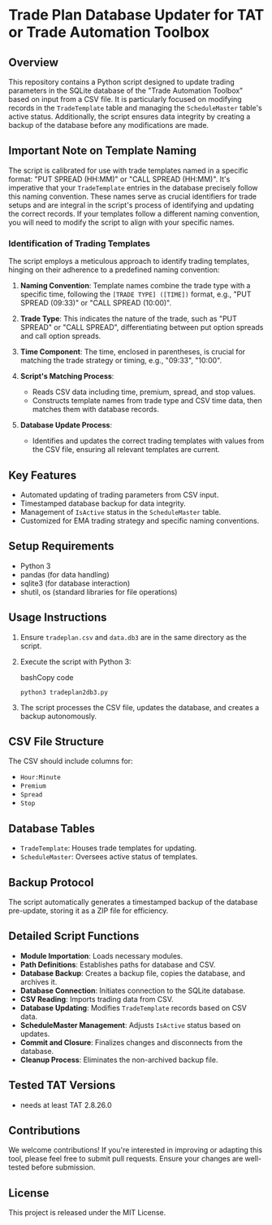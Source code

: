 
# Trade Plan Database Updater for TAT or Trade Automation Toolbox

## Overview
This repository contains a Python script designed to update trading parameters in the SQLite database of the "Trade Automation Toolbox" based on input from a CSV file. It is particularly focused on modifying records in the `TradeTemplate` table and managing the `ScheduleMaster` table's active status. Additionally, the script ensures data integrity by creating a backup of the database before any modifications are made.


## Important Note on Template Naming

The script is calibrated for use with trade templates named in a specific format: "PUT SPREAD (HH:MM)" or "CALL SPREAD (HH:MM)". It's imperative that your `TradeTemplate` entries in the database precisely follow this naming convention. These names serve as crucial identifiers for trade setups and are integral in the script's process of identifying and updating the correct records. If your templates follow a different naming convention, you will need to modify the script to align with your specific names.

### Identification of Trading Templates

The script employs a meticulous approach to identify trading templates, hinging on their adherence to a predefined naming convention:

1.  **Naming Convention**: Template names combine the trade type with a specific time, following the `[TRADE TYPE] ([TIME])` format, e.g., "PUT SPREAD (09:33)" or "CALL SPREAD (10:00)".
    
2.  **Trade Type**: This indicates the nature of the trade, such as "PUT SPREAD" or "CALL SPREAD", differentiating between put option spreads and call option spreads.
    
3.  **Time Component**: The time, enclosed in parentheses, is crucial for matching the trade strategy or timing, e.g., "09:33", "10:00".
    
4.  **Script's Matching Process**:
    
    -   Reads CSV data including time, premium, spread, and stop values.
    -   Constructs template names from trade type and CSV time data, then matches them with database records.
5.  **Database Update Process**:
    
    -   Identifies and updates the correct trading templates with values from the CSV file, ensuring all relevant templates are current.

## Key Features

-   Automated updating of trading parameters from CSV input.
-   Timestamped database backup for data integrity.
-   Management of `IsActive` status in the `ScheduleMaster` table.
-   Customized for EMA trading strategy and specific naming conventions.

## Setup Requirements

-   Python 3
-   pandas (for data handling)
-   sqlite3 (for database interaction)
-   shutil, os (standard libraries for file operations)

## Usage Instructions

1.  Ensure `tradeplan.csv` and `data.db3` are in the same directory as the script.
2.  Execute the script with Python 3:
    
    bashCopy code
    
    `python3 tradeplan2db3.py` 
    
3.  The script processes the CSV file, updates the database, and creates a backup autonomously.

## CSV File Structure

The CSV should include columns for:

-   `Hour:Minute`
-   `Premium`
-   `Spread`
-   `Stop`

## Database Tables

-   `TradeTemplate`: Houses trade templates for updating.
-   `ScheduleMaster`: Oversees active status of templates.

## Backup Protocol

The script automatically generates a timestamped backup of the database pre-update, storing it as a ZIP file for efficiency.

## Detailed Script Functions

-   **Module Importation**: Loads necessary modules.
-   **Path Definitions**: Establishes paths for database and CSV.
-   **Database Backup**: Creates a backup file, copies the database, and archives it.
-   **Database Connection**: Initiates connection to the SQLite database.
-   **CSV Reading**: Imports trading data from CSV.
-   **Database Updating**: Modifies `TradeTemplate` records based on CSV data.
-   **ScheduleMaster Management**: Adjusts `IsActive` status based on updates.
-   **Commit and Closure**: Finalizes changes and disconnects from the database.
-   **Cleanup Process**: Eliminates the non-archived backup file.

## Tested TAT Versions
+ needs at least TAT 2.8.26.0

## Contributions

We welcome contributions! If you're interested in improving or adapting this tool, please feel free to submit pull requests. Ensure your changes are well-tested before submission.

## License

This project is released under the MIT License.
